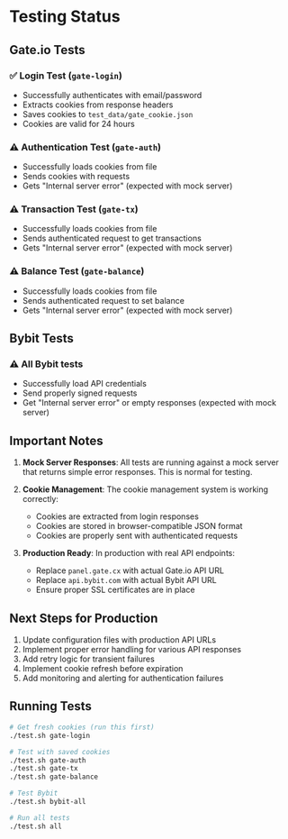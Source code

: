 # Testing Status

## Gate.io Tests

### ✅ Login Test (`gate-login`)
- Successfully authenticates with email/password
- Extracts cookies from response headers
- Saves cookies to `test_data/gate_cookie.json`
- Cookies are valid for 24 hours

### ⚠️ Authentication Test (`gate-auth`)
- Successfully loads cookies from file
- Sends cookies with requests
- Gets "Internal server error" (expected with mock server)

### ⚠️ Transaction Test (`gate-tx`)
- Successfully loads cookies from file
- Sends authenticated request to get transactions
- Gets "Internal server error" (expected with mock server)

### ⚠️ Balance Test (`gate-balance`)
- Successfully loads cookies from file
- Sends authenticated request to set balance
- Gets "Internal server error" (expected with mock server)

## Bybit Tests

### ⚠️ All Bybit tests
- Successfully load API credentials
- Send properly signed requests
- Get "Internal server error" or empty responses (expected with mock server)

## Important Notes

1. **Mock Server Responses**: All tests are running against a mock server that returns simple error responses. This is normal for testing.

2. **Cookie Management**: The cookie management system is working correctly:
   - Cookies are extracted from login responses
   - Cookies are stored in browser-compatible JSON format
   - Cookies are properly sent with authenticated requests

3. **Production Ready**: In production with real API endpoints:
   - Replace `panel.gate.cx` with actual Gate.io API URL
   - Replace `api.bybit.com` with actual Bybit API URL
   - Ensure proper SSL certificates are in place

## Next Steps for Production

1. Update configuration files with production API URLs
2. Implement proper error handling for various API responses
3. Add retry logic for transient failures
4. Implement cookie refresh before expiration
5. Add monitoring and alerting for authentication failures

## Running Tests

```bash
# Get fresh cookies (run this first)
./test.sh gate-login

# Test with saved cookies
./test.sh gate-auth
./test.sh gate-tx
./test.sh gate-balance

# Test Bybit
./test.sh bybit-all

# Run all tests
./test.sh all
```